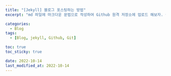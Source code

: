 ```yaml
---
title: "[Jekyll] 블로그 포스팅하는 방법"
excerpt: "md 파일에 마크다운 문법으로 작성하여 Github 원격 저장소에 업로드 해보자. 에디터는 Visual Studio code 사용! 로컬 서버에서 확인도 해보자.2 "

categories:
  - Blog
tags:
  - [Blog, jekyll, Github, Git]

toc: true
toc_sticky: true

date: 2022-10-14
last_modified_at: 2022-10-14
---
```

